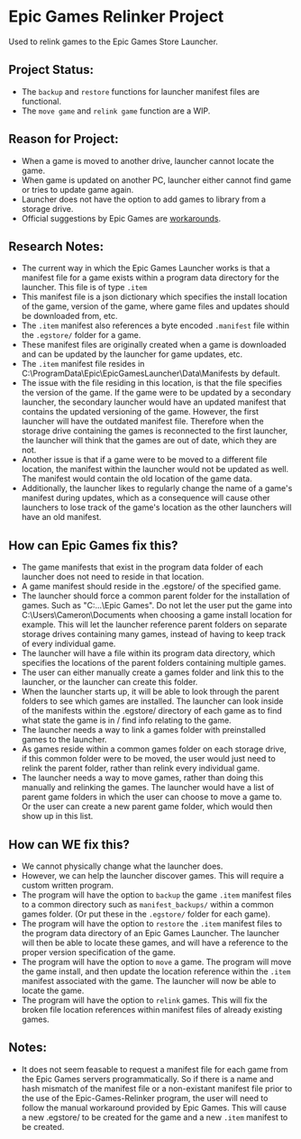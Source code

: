 # Epic Games Relinker Project
Used to relink games to the Epic Games Store Launcher.

## Project Status:
- The `backup` and `restore` functions for launcher manifest files are functional.
- The `move game` and `relink game` function are a WIP.

## Reason for Project:
- When a game is moved to another drive, launcher cannot locate the game.
- When game is updated on another PC, launcher either cannot find game or tries to update game again.
- Launcher does not have the option to add games to library from a storage drive.
- Official suggestions by Epic Games are [workarounds](https://www.epicgames.com/help/en-US/c-Category_EpicGamesStore/c-EpicGamesStore_LauncherSupport/can-the-epic-games-launcher-detect-previously-installed-games-a000084800). 

## Research Notes:
- The current way in which the Epic Games Launcher works is that a manifest file for a game
exists within a program data directory for the launcher. This file is of type `.item`
- This manifest file is a json dictionary which specifies the install location of the game,
version of the game, where game files and updates should be downloaded from, etc.
- The `.item` manifest also references a byte encoded `.manifest` file within the `.egstore/` folder for a game.
- These manifest files are originally created when a game is downloaded and can be updated by the launcher
for game updates, etc. 
- The `.item` manifest file resides in C:\ProgramData\Epic\EpicGamesLauncher\Data\Manifests by default.
- The issue with the file residing in this location, is that the file specifies the version of the game.
If the game were to be updated by a secondary launcher, the secondary launcher would have an updated manifest that
contains the updated versioning of the game. However, the first launcher will have the outdated manifest file.
Therefore when the storage drive containing the games is reconnected to the first launcher, the launcher will
think that the games are out of date, which they are not.
- Another issue is that if a game were to be moved to a different file location, the manifest within the launcher
would not be updated as well. The manifest would contain the old location of the game data.
- Additionally, the launcher likes to regularly change the name of a game's manifest during updates, which as a consequence
will cause other launchers to lose track of the game's location as the other launchers will have an old manifest.

## How can Epic Games fix this?
- The game manifests that exist in the program data folder of each launcher does not need to reside in that location.
- A game manifest should reside in the .egstore/ of the specified game.
- The launcher should force a common parent folder for the installation of games. Such as "C:\...\Epic Games\".
Do not let the user put the game into C:\Users\Cameron\Documents when choosing a game install location for example.
This will let the launcher reference parent folders on separate storage drives containing many games, instead of having
to keep track of every individual game.
- The launcher will have a file within its program data directory, which specifies the locations of the parent folders containing multiple games.
- The user can either manually create a games folder and link this to the launcher, or the launcher can create this folder.
- When the launcher starts up, it will be able to look through the parent folders to see which games are installed. The launcher can look inside of the
manifests within the .egstore/ directory of each game as to find what state the game is in / find info relating to the game.
- The launcher needs a way to link a games folder with preinstalled games to the launcher.
- As games reside within a common games folder on each storage drive, if this common folder were to be moved, the user would just need to relink the parent
folder, rather than relink every individual game.
- The launcher needs a way to move games, rather than doing this manually and relinking the games. The launcher would have a list of parent game folders
in which the user can choose to move a game to. Or the user can create a new parent game folder, which would then show up in this list.

## How can WE fix this?
- We cannot physically change what the launcher does.
- However, we can help the launcher discover games. This will require a custom written program.
- The program will have the option to `backup` the game `.item` manifest files to a common directory such as `manifest_backups/` within a common games folder. (Or put these in the `.egstore/` folder for each game).
- The program will have the option to `restore` the `.item` manifest files to the program data directory of an Epic Games Launcher. The launcher will then be able to locate these games, and will have a reference to the proper version specification of the game.
- The program will have the option to `move` a game. The program will move the game install, and then update the location reference within the `.item` manifest associated with the game. The launcher will now be able to locate the game.
- The program will have the option to `relink` games. This will fix the broken file location references within manifest files of already existing games.

## Notes:
- It does not seem feasable to request a manifest file for each game from the Epic Games servers programmatically.
So if there is a name and hash mismatch of the manifest file or a non-existant manifest file prior to the
use of the Epic-Games-Relinker program, the user will need to follow the manual workaround provided
by Epic Games. This will cause a new .egstore/ to be created for the game and a new `.item` manifest to be created.

